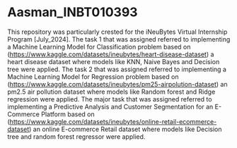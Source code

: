 # Aasman_INBT010393
This repository was particularly crested for the iNeuBytes Virtual Internship Program [July_2024]. 
The task 1 that was assigned referred to implementing a Machine Learning Model for Classification problem based on (https://www.kaggle.com/datasets/ineubytes/heart-disease-dataset) a heart disease dataset where models like KNN, Naive Bayes and Decision tree were applied.
The task 2 that was assigned referred to implementing a Machine Learning Model for Regression problem based on (https://www.kaggle.com/datasets/ineubytes/pm25-airpolution-dataset) an pm2.5 air pollution dataset where models like Random forest and Ridge regression were applied.
The major task that was assigned referred to implementing a Predictive Analysis and Customer Segmentation for an E-Commerce Platform based on (https://www.kaggle.com/datasets/ineubytes/online-retail-ecommerce-dataset) an online E-commerce Retail dataset where models like Decision tree and random forest regressor were applied.
